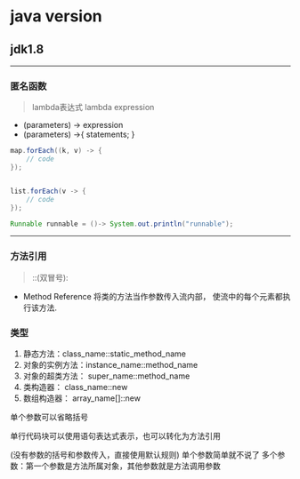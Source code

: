 # java version
>


## jdk1.8

---
### 匿名函数
> lambda表达式
lambda expression


- (parameters) -> expression
- (parameters) ->{ statements; }

```java
map.forEach((k, v) -> {
    // code
});


list.forEach(v -> {
    // code
});

Runnable runnable = ()-> System.out.println("runnable");

```


---
### 方法引用
> ::(双冒号):
- Method Reference
将类的方法当作参数传入流内部，
使流中的每个元素都执行该方法.

### 类型
1. 静态方法：class_name::static_method_name
2. 对象的实例方法：instance_name::method_name
3. 对象的超类方法： super_name::method_name
4. 类构造器： class_name::new
5. 数组构造器： array_name[]::new



单个参数可以省略括号

单行代码块可以使用语句表达式表示，也可以转化为方法引用

(没有参数的括号和参数传入，直接使用默认规则)
单个参数简单就不说了
多个参数：第一个参数是方法所属对象，其他参数就是方法调用参数





